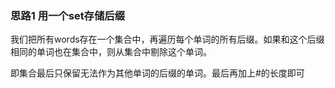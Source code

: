 ### 思路1 用一个set存储后缀

我们把所有words存在一个集合中，再遍历每个单词的所有后缀。如果和这个后缀相同的单词也在集合中，则从集合中剔除这个单词。

即集合最后只保留无法作为其他单词的后缀的单词。最后再加上#的长度即可
